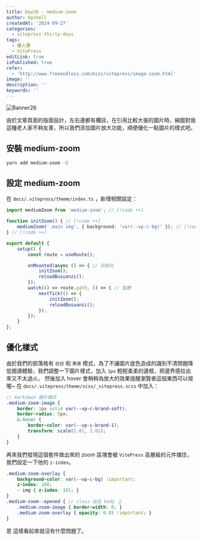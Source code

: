 ```yaml
---
title: Day26 - medium-zoom
author: Opshell
createdAt: '2024-09-27'
categories:
  - vitepress-thirty-days
tags:
  - 鐵人賽
  - VitePress
editLink: true
isPublished: true
refer:
  - 'http://www.freeendless.com/misc/vitepress/image-zoom.html'
image: ''
description: ''
keywords: ''
---
```

![Banner26](https://ithelp.ithome.com.tw/upload/images/20240927/20109918o0QblFGag0.png)

由於文章頁面的版面設計，左右邊都有欄目，在引用比較大張的圖片時，縮圖對我這種老人家不夠友善，所以我們添加圖片放大功能，順便優化一點圖片的樣式吧。

## 安裝 medium-zoom
```sh
yarn add medium-zoom -D
```

## 設定 medium-zoom
在 `docs/.vitepress/theme/index.ts` ，新增相關設定：

```ts
import mediumZoom from 'medium-zoom'; // [!code ++]

function initZoom() { // [!code ++]
    mediumZoom('.main img', { background: 'var(--vp-c-bg)' }); // [!code ++]
} // [!code ++]

export default {
    setup() {
        const route = useRoute();

        onMounted(async () => { // 初始化
            initZoom();
            reloadBusuanzi();
        });
        watch(() => route.path, () => { // 監聽
            nextTick(() => {
                initZoom();
                reloadBusuanzi();
            });
        });
    }
};
```

## 優化樣式
由於我們的部落格有 `白日` 和 `黑夜` 模式，為了不讓圖片底色造成的識別不清問題降低閱讀體驗，我們調整一下圖片樣式，加入 `1px` 輕輕柔柔的邊框，把邊界感拉出來又不太過火，
然後加入 hover 會稍稍為放大的效果提醒瀏覽者這個東西可以按喔~
在 `docs/.vitepress/theme/scss/_vitepress.scss` 中加入：
```scss
// markdown 圖片樣式
.medium-zoom-image {
    border: 1px solid var(--vp-c-brand-soft);
    border-radius: 5px;
    &:hover {
        border-color: var(--vp-c-brand-1);
        transform: scale(1.01, 1.01);
    }
}
```

再來我們發現這個套件做出來的 zoom 區塊會被 `VitePress` 高層級的元件擋住，我們設定一下他的 `z-index`。
```scss
.medium-zoom-overlay {
    background-color: var(--vp-c-bg) !important;
    z-index: 100;
    ~ img { z-index: 101; }
}
.medium-zoom--opened { // class 加在 body 上
    .medium-zoom-image { border-width: 0; }
    .medium-zoom-overlay { opacity: 0.85 !important; }
}
```

恩 這樣看起來就沒有什麼問題了。
